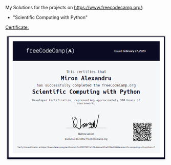 My Solutions for the projects on https://www.freecodecamp.org/: 

 - "Scientific Computing with Python"

[Certificate:](https://www.freecodecamp.org/certification/fcc23097857-d191-4dd4-a1f3-e5594d03d4be/scientific-computing-with-python-v7)


![Certificate](Certificates/ScientificComputingwithPython.PNG)

